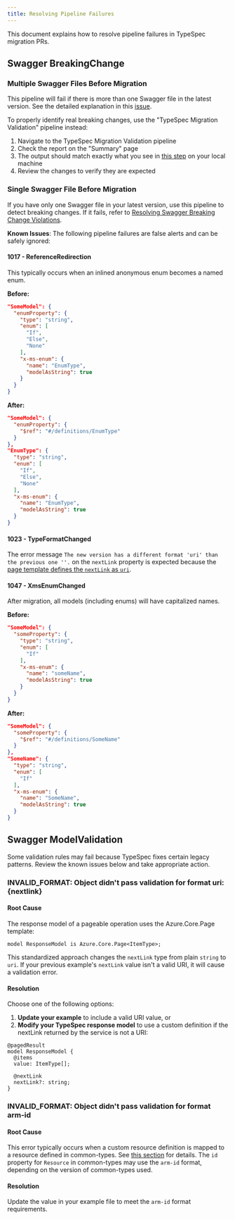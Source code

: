 ```yaml
---
title: Resolving Pipeline Failures
---
```


This document explains how to resolve pipeline failures in TypeSpec migration PRs.

## Swagger BreakingChange

### Multiple Swagger Files Before Migration

This pipeline will fail if there is more than one Swagger file in the latest version. See the detailed explanation in this [issue](https://github.com/Azure/typespec-azure/issues/2194#issue-2844564216).

To properly identify real breaking changes, use the "TypeSpec Migration Validation" pipeline instead:

1. Navigate to the TypeSpec Migration Validation pipeline
2. Check the report on the "Summary" page
3. The output should match exactly what you see in [this step](../01-get-started.md#review-and-adjust-the-typespec) on your local machine
4. Review the changes to verify they are expected

### Single Swagger File Before Migration

If you have only one Swagger file in your latest version, use this pipeline to detect breaking changes. If it fails, refer to [Resolving Swagger Breaking Change Violations](./faq/breakingchange.md).

**Known Issues**: The following pipeline failures are false alerts and can be safely ignored:

#### 1017 - ReferenceRedirection

This typically occurs when an inlined anonymous enum becomes a named enum.

**Before:**

```json
"SomeModel": {
  "enumProperty": {
    "type": "string",
    "enum": [
      "If",
      "Else",
      "None"
    ],
    "x-ms-enum": {
      "name": "EnumType",
      "modelAsString": true
    }
  }
}
```

**After:**

```json
"SomeModel": {
  "enumProperty": {
    "$ref": "#/definitions/EnumType"
  }
},
"EnumType": {
  "type": "string",
  "enum": [
    "If",
    "Else",
    "None"
  ],
  "x-ms-enum": {
    "name": "EnumType",
    "modelAsString": true
  }
}
```

#### 1023 - TypeFormatChanged

The error message `The new version has a different format 'uri' than the previous one ''.` on the `nextLink` property is expected because the [page template defines the `nextLink` as `uri`](./mustread.md#using-page-model-from-azurecore-library).

#### 1047 - XmsEnumChanged

After migration, all models (including enums) will have capitalized names.

**Before:**

```json
"SomeModel": {
  "someProperty": {
    "type": "string",
    "enum": [
      "If"
    ],
    "x-ms-enum": {
      "name": "someName",
      "modelAsString": true
    }
  }
}
```

**After:**

```json
"SomeModel": {
  "someProperty": {
    "$ref": "#/definitions/SomeName"
  }
},
"SomeName": {
  "type": "string",
  "enum": [
    "If"
  ],
  "x-ms-enum": {
    "name": "SomeName",
    "modelAsString": true
  }
}
```

## Swagger ModelValidation

Some validation rules may fail because TypeSpec fixes certain legacy patterns. Review the known issues below and take appropriate action.

### INVALID_FORMAT: Object didn't pass validation for format uri: {nextlink}

#### Root Cause

The response model of a pageable operation uses the Azure.Core.Page template:

```typespec
model ResponseModel is Azure.Core.Page<ItemType>;
```

This standardized approach changes the `nextLink` type from plain `string` to `uri`. If your previous example's `nextLink` value isn't a valid URI, it will cause a validation error.

#### Resolution

Choose one of the following options:

1. **Update your example** to include a valid URI value, or
2. **Modify your TypeSpec response model** to use a custom definition if the nextLink returned by the service is not a URI:

```typespec
@pagedResult
model ResponseModel {
  @items
  value: ItemType[];

  @nextLink
  nextLink?: string;
}
```

### INVALID_FORMAT: Object didn't pass validation for format arm-id

#### Root Cause

This error typically occurs when a custom resource definition is mapped to a resource defined in common-types. See [this section](./breakingchange.md#using-resources-from-common-types) for details. The `id` property for `Resource` in common-types may use the `arm-id` format, depending on the version of common-types used.

#### Resolution

Update the value in your example file to meet the `arm-id` format requirements.

